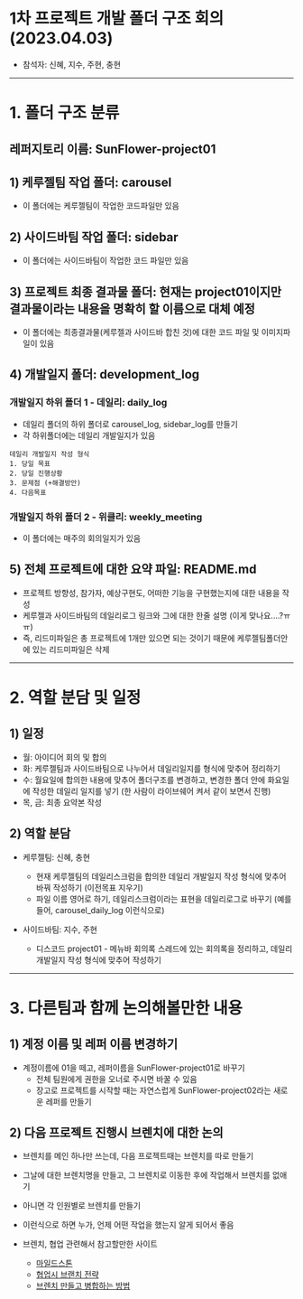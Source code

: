 # 1차 프로젝트 개발 폴더 구조 회의 (2023.04.03)

- 참석자: 신혜, 지수, 주현, 충현

----

# 1. 폴더 구조 분류
##  레퍼지토리 이름: SunFlower-project01

## 1) 케루젤팀 작업 폴더: carousel
 - 이 폴더에는 케루젤팀이 작업한 코드파일만 있음

## 2) 사이드바팀 작업 폴더: sidebar
 - 이 폴더에는 사이드바팀이 작업한 코드 파일만 있음

## 3) 프로젝트 최종 결과물 폴더: 현재는 project01이지만 결과물이라는 내용을 명확히 할 이름으로 대체 예정
 - 이 폴더에는 최종결과물(케루젤과 사이드바 합친 것)에 대한 코드 파일 및 이미지파일이 있음

## 4) 개발일지 폴더: development_log
### 개발일지 하위 폴더 1 - 데일리: daily_log
 - 데일리 폴더의 하위 폴더로 carousel_log, sidebar_log를 만들기
 - 각 하위폴더에는 데일리 개발일지가 있음
```
데일리 개발일지 작성 형식
1. 당일 목표
2. 당일 진행상황 
3. 문제점 (+해결방안)
4. 다음목표
```
### 개발일지 하위 폴더 2 - 위클리: weekly_meeting
 - 이 폴더에는 매주의 회의일지가 있음

## 5) 전체 프로젝트에 대한 요약 파일: README.md
 - 프로젝트 방향성, 참가자, 예상구현도, 어떠한 기능을 구현했는지에 대한 내용을 작성
 - 케루젤과 사이드바팀의 데일리로그 링크와 그에 대한 한줄 설명 (이게 맞나요....?ㅠㅠ)
 - 즉, 리드미파일은 총 프로젝트에 1개만 있으면 되는 것이기 때문에 케루젤팀폴더안에 있는 리드미파일은 삭제

---
# 2. 역할 분담 및 일정

## 1) 일정
 - 월: 아이디어 회의 및 합의
 - 화: 케루젤팀과 사이드바팀으로 나누어서 데일리일지를 형식에 맞추어 정리하기
 - 수: 월요일에 합의한 내용에 맞추어 폴더구조를 변경하고, 변경한 폴더 안에 화요일에 작성한 데일리 일지를 넣기 (한 사람이 라이브쉐어 켜서 같이 보면서 진행)
 - 목, 금: 최종 요약본 작성 

## 2) 역할 분담
 - 케루젤팀: 신혜, 충현
    - 현재 케루젤팀의 데일리스크럼을 합의한 데일리 개발일지 작성 형식에 맞추어 바꿔 작성하기 (이전목표 지우기)
    - 파일 이름 영어로 하기, 데일리스크럼이라는 표현을 데일리로그로 바꾸기 (예를들어, carousel_daily_log 이런식으로)

 - 사이드바팀: 지수, 주현
    - 디스코드 project01 - 메뉴바 회의록 스레드에 있는 회의록을 정리하고, 데일리 개발일지 작성 형식에 맞추어 작성하기

---
# 3. 다른팀과 함께 논의해볼만한 내용

## 1) 계정 이름 및 레퍼 이름 변경하기
 - 계정이름에 01을 떼고, 레퍼이름을 SunFlower-project01로 바꾸기
     - 전체 팀원에게 권한을 오너로 주시면 바꿀 수 있음
     - 장고로 프로젝트를 시작할 때는 자연스럽게 SunFlower-project02라는 새로운 레퍼를 만들기

## 2) 다음 프로젝트 진행시 브렌치에 대한 논의
 - 브렌치를 메인 하나만 쓰는데, 다음 프로젝트때는 브렌치를 따로 만들기
 - 그날에 대한 브렌치명을 만들고, 그 브렌치로 이동한 후에 작업해서 브렌치를 없애기
 - 아니면 각 인원별로 브렌치를 만들기
 - 이런식으로 하면 누가, 언제 어떤 작업을 했는지 알게 되어서 좋음
 
 - 브렌치, 협업 관련해서 참고할만한 사이트
    - [마일드스톤](https://velog.io/@gillog/GitHub-%ED%8C%80-%ED%94%84%EB%A1%9C%EC%A0%9D%ED%8A%B8-%ED%98%91%EC%97%85%ED%95%98%EA%B8%B0Issues-Projects-Milestones-%ED%99%9C%EC%9A%A9)
    - [협업시 브랜치 전략](https://victorydntmd.tistory.com/91)
    - [브렌치 만들고 병합하는 방법](https://dev-yakuza.posstree.com/ko/git/branch-merge/)